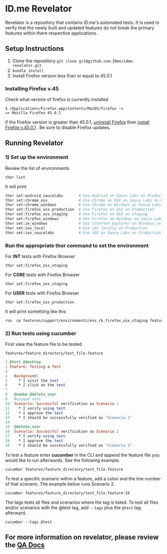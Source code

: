 # ID.me Revelator

Revelator is a repository that contains ID.me's automated tests.  It is used to verify that the newly built and updated features do not break the primary features within there respective applications.

## Setup Instructions

1. Clone the repositiory `git clone git@github.com:IDme/idme-revelator.git`
2. `bundle install`
3. Install Firefox version less than or equal to 45.0.1

### Installing Firefox v.45
Check what version of firefox is currently installed
```
$ /Applications/Firefox.app/Contents/MacOS/firefox -v
=> Mozilla Firefox 45.0.1
```

If the Firefox version is greater than 45.0.1, [uninstall Firefox](http://kb.mozillazine.org/Uninstalling_Firefox)
then [install Firefox v.45.0.1](https://ftp.mozilla.org/pub/firefox/releases/45.0.1/mac/en-US/)
. Be sure to disable Firefox updates.

## Running Revelator

### 1) Set up the environment
Review the list of environments
```
thor list
```

It will print
```bash
thor set:android_saucelabs       # Use Android on Sauce Labs on Production
thor set:chrome_osx              # Use Chrome on OSX on Sauce Labs on Production
thor set:chrome_windows          # Use Chrome on Windows on Sauce Labs on Production
thor set:firefox_osx_production  # Use Firefox on OSX on Production
thor set:firefox_osx_staging     # Use Firefox on OSX on Staging
thor set:firefox_windows         # Use Firefox on Windows on Sauce Labs on Production
thor set:ie_windows              # Use Internet Explorer on Windows on Sauce Labs on Production
thor set:ios_local               # Use iOS locally on Production
thor set:ios_saucelabs           # Use iOS on Sauce Labs on Production
```

### Run the appropriate thor command to set the environment
For **INT** tests with Firefox Browser
```
thor set:firefox_osx_staging
```

For **CORE** tests with Firefox Browser
```
thor set:firefox_osx_staging
```

For **USER** tests with Firefox Browser
```
thor set:firefox_osx_production
```

It will print something like this
```bash
run  cp features/support/environments/env.rb.firefox_osx_staging features/support/env.rb from "."
```
### 2) Run tests using cucumber

First view the feature file to be tested

`features/feature_directory/test_file.feature`
```ruby
1 @test @desktop
2 Feature: Testing a Test
3
4   Background:
5     * I visit the test
6     * I click on the test
7
8   @smoke @delete_user
9   #unique test
10  Scenario: Successful verification as Scenario 1
11    * I verify using test
12    * I approve the test
13    * I should be successfully verified as "Scenario 1"
14
15  @delete_user
16  Scenario: Successful verification as Scenario 2
17    * I verify using test
18    * I approve the test
19    * I should be successfully verified as "Scenario 2"
```
To test a feature enter **cucumber** in the CLI and append the feature file you would like to run afterwards.  See the following example.
```
cucumber features/feature_directory/test_file.feature
```

To test a specific scenario within a feature, add a colon and the line number of that scenario.  The example below runs Scenario 2.
```
cucumber features/feature_directory/test_file.feature:16
```

The tags tests all files and scenarios where the tag is listed.  To test all files and/or scenarios with the @test tag, add `--tags` plus the `@test` tag afterward.
```
cucumber --tags @test
```

## For more information on revelator, please review the [QA Docs](https://github.com/IDme/docs/blob/master/quality_assurance/qa_resource_guide/revelator.md)
